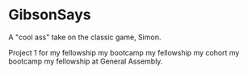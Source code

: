 # GibsonSays
A "cool ass" take on the classic game, Simon.

Project 1 for my fellowship my bootcamp my fellowship my cohort my bootcamp my fellowship at General Assembly.



